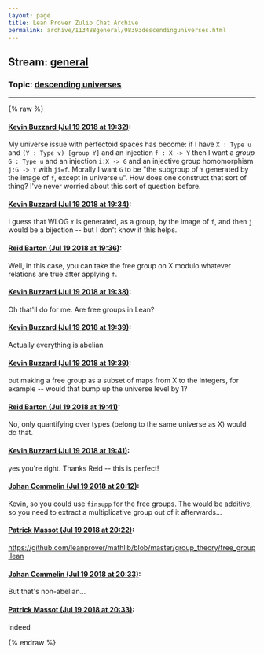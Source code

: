 ```yaml
---
layout: page
title: Lean Prover Zulip Chat Archive 
permalink: archive/113488general/98393descendinguniverses.html
---
```


## Stream: [general](index.html)
### Topic: [descending universes](98393descendinguniverses.html)

---


{% raw %}
#### [ Kevin Buzzard (Jul 19 2018 at 19:32)](https://leanprover.zulipchat.com/#narrow/stream/113488-general/topic/descending%20universes/near/129944915):
<p>My universe issue with perfectoid spaces has become: if I have <code>X : Type u</code> and <code>(Y : Type v) [group Y]</code> and an injection <code>f : X -&gt; Y</code> then I want a <em>group</em> <code>G : Type u</code> and an injection <code>i:X -&gt; G</code> and an injective group homomorphism <code>j:G -&gt; Y</code> with <code>ji=f</code>. Morally I want <code>G</code> to be "the subgroup of <code>Y</code> generated by the image of <code>f</code>, except in universe <code>u</code>". How does one construct that sort of thing? I've never worried about this sort of question before.</p>

#### [ Kevin Buzzard (Jul 19 2018 at 19:34)](https://leanprover.zulipchat.com/#narrow/stream/113488-general/topic/descending%20universes/near/129945009):
<p>I guess that WLOG <code>Y</code> is generated, as a group, by the image of <code>f</code>, and then <code>j</code> would be a bijection -- but I don't know if this helps.</p>

#### [ Reid Barton (Jul 19 2018 at 19:36)](https://leanprover.zulipchat.com/#narrow/stream/113488-general/topic/descending%20universes/near/129945114):
<p>Well, in this case, you can take the free group on X modulo whatever relations are true after applying <code>f</code>.</p>

#### [ Kevin Buzzard (Jul 19 2018 at 19:38)](https://leanprover.zulipchat.com/#narrow/stream/113488-general/topic/descending%20universes/near/129945232):
<p>Oh that'll do for me. Are free groups in Lean?</p>

#### [ Kevin Buzzard (Jul 19 2018 at 19:39)](https://leanprover.zulipchat.com/#narrow/stream/113488-general/topic/descending%20universes/near/129945235):
<p>Actually everything is abelian</p>

#### [ Kevin Buzzard (Jul 19 2018 at 19:39)](https://leanprover.zulipchat.com/#narrow/stream/113488-general/topic/descending%20universes/near/129945264):
<p>but making a free group as a subset of maps from X to the integers, for example -- would that bump up the universe level by 1?</p>

#### [ Reid Barton (Jul 19 2018 at 19:41)](https://leanprover.zulipchat.com/#narrow/stream/113488-general/topic/descending%20universes/near/129945350):
<p>No, only quantifying over types (belong to the same universe as X) would do that.</p>

#### [ Kevin Buzzard (Jul 19 2018 at 19:41)](https://leanprover.zulipchat.com/#narrow/stream/113488-general/topic/descending%20universes/near/129945374):
<p>yes you're right. Thanks Reid -- this is perfect!</p>

#### [ Johan Commelin (Jul 19 2018 at 20:12)](https://leanprover.zulipchat.com/#narrow/stream/113488-general/topic/descending%20universes/near/129947066):
<p>Kevin, so you could use <code>finsupp</code> for the free groups. The would be additive, so you need to extract a multiplicative group out of it afterwards...</p>

#### [ Patrick Massot (Jul 19 2018 at 20:22)](https://leanprover.zulipchat.com/#narrow/stream/113488-general/topic/descending%20universes/near/129947558):
<p><a href="https://github.com/leanprover/mathlib/blob/master/group_theory/free_group.lean" target="_blank" title="https://github.com/leanprover/mathlib/blob/master/group_theory/free_group.lean">https://github.com/leanprover/mathlib/blob/master/group_theory/free_group.lean</a></p>

#### [ Johan Commelin (Jul 19 2018 at 20:33)](https://leanprover.zulipchat.com/#narrow/stream/113488-general/topic/descending%20universes/near/129948130):
<p>But that's non-abelian...</p>

#### [ Patrick Massot (Jul 19 2018 at 20:33)](https://leanprover.zulipchat.com/#narrow/stream/113488-general/topic/descending%20universes/near/129948135):
<p>indeed</p>


{% endraw %}
